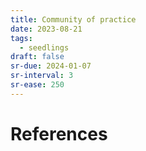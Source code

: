 ```yaml
---
title: Community of practice
date: 2023-08-21
tags:
  - seedlings
draft: false
sr-due: 2024-01-07
sr-interval: 3
sr-ease: 250
---
```




# References

